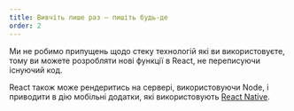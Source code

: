```yaml
---
title: Вивчіть лише раз — пишіть будь-де
order: 2
---
```


Ми не робимо припущень щодо стеку технологій які ви використовуєте, тому ви можете розробляти нові функції в React, не переписуючи існуючий код.

React також може рендеритись на сервері, використовуючи Node, і приводити в дію мобільні додатки, які використовують [React Native](https://facebook.github.io/react-native/).
